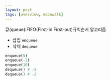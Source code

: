 ```yaml
---
layout: post
tags: [overview, moonwalk]
---
```


큐(queue):FIFO(First-in First-out)규칙순서 알고리즘

- 삽입 `enqueue`
- 삭제 `dequeue`

```py
enqueue(5)
enqueue(-2)
enqueue(10)
dequeue() # -5
dequeue() # -2
```
